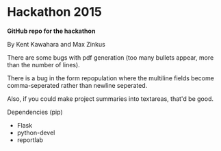 Hackathon 2015
==============

**GitHub repo for the hackathon**

By Kent Kawahara and Max Zinkus

There are some bugs with pdf generation (too many bullets appear, more than the number of lines).

There is a bug in the form repopulation where the multiline fields become comma-seperated rather than newline seperated.

Also, if you could make project summaries into textareas, that'd be good.

Dependencies (pip)
* Flask
* python-devel
* reportlab
